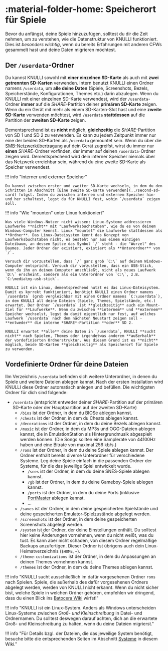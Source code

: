 # :material-folder-home: Speicherort für Spiele

Bevor du anfängst, deine Spiele hinzuzufügen, solltest du dir die Zeit nehmen, um zu verstehen, wie die Datenstruktur von KNULLI funktioniert. Dies ist *besonders wichtig*, wenn du bereits Erfahrungen mit anderen CFWs gesammelt hast und deine Daten migrieren möchtest.

## Der `/userdata`-Ordner

Du kannst KNULLI sowohl mit **einer einzelnen SD-Karte** als auch mit **zwei getrennten SD-Karten** verwenden. Intern benutzt KNULLI einen Ordner namens `/userdata`, um **alle deine Daten** (Spiele, Screenshots, Bezels, Speicherstände, Konfigurationen, Themes etc.) darin abzulegen. Wenn du KNULLI mit einer einzelnen SD-Karte verwendest, wird der `/userdata`-Ordner **immer** auf die *SHARE*-Partition deiner **primären SD-Karte** zeigen. Wenn du ein Gerät mit mehr als einem SD-Karten-Slot hast und eine **zweite SD-Karte** verwenden möchtest, wird `/userdata` **stattdessen** auf die Partition der **zweiten SD-Karte** zeigen.

Dementsprechend ist es **nicht** möglich, **gleichzeitig** die *SHARE*-Partition von SD 1 und SD 2 zu verwenden. Es kann zu jedem Zeitpunkt immer nur eine der beiden SD-Karten als `/userdata` gemountet sein. Wenn du über die [SMB-Netzwerkübertragung](../network-transfer) auf dein Gerät zugreifst, wirst du immer nur **einen** *SHARE*-Ordner vorfinden, der immer auf deinen `/userdata`-Ordner zeigen wird. Dementsprechend wird dein interner Speicher niemals über das Netzwerk erreichbar sein, während du eine zweite SD-Karte als Speicher verwendest.

!!! info "Interner und externer Speicher"

    Du kannst zwischen erster und zweiter SD-Karte wechseln, in dem du den Schritten im Abschnitt [Eine zweite SD-Karte verwenden](../second-sd-card) folgst. Indem du zwischen internem und externem Speicher hin- und her schaltest, legst du für KNULLI fest, wohin `/userdata` zeigen soll.

!!! info "Wie "mounten" unter Linux funktioniert"

    Was viele Windows-Nutzer nicht wissen: Linux-Systeme addressieren Laufwerke **nicht** mit "Laufwerksbuchstaben", wie du es von deinem Windows-Computer kennst. Linux "mountet" die Laufwerke stattdessen als **Ordner**. Das Linux-Dateisystem kennt das Konzept von Laufwerksbuchstaben nicht, es besteht nur aus einem einzigen Dateibaum, an dessen Spitze das Symbol `/` steht - die "Wurzel" des Baumes. Jeder Ordner der existiert, existiert als **Unterordner** von `/`.

    Versuch dir vorzustellen, dass `/` ganz grob `C:\` auf deinem Windows-Computer entspricht. Versuch dir vorzustellen, dass ein USB-Stick, wenn du ihn an deinem Computer anschließt, nicht als neues Laufwerk `D:\` erscheint, sondern als ein Unterordner von `C:\`, z.B. `C:\media\my-usb-stick`.

    KNULLI ist ein Linux, dementsprechend nutzt es das Linux-Dateisystem. Damit es korrekt funktioniert, benötigt KNULLI einen Ordner namens `/userdata` (grob vergleichbar mit einem Ordner namens `C:\userdata`), in dem KNULLI all deine Dateien (Spiele, Themes, Spielstände, etc.) erwartet. Der Ordner `/userdata` ist **gleichzeitig** auch ein Mount-Ziel für **Laufwerke**. Wenn du zwischen **internem** und **externem** Speicher wechselst, legst du damit eigentlich nur fest, auf welches Laufwerk `/userdata` nach dem nächsten Neustart zeigen soll - **entweder** die interne *SHARE*-Partition **oder** SD 2.
    
    KNULLI erwartet **alle** deine Daten in `/userdata`, KNULLI **sucht nicht** nach Spielen, Themes oder irgendetwas anderem **außerhalb** der vordefinierten Ordnerstruktur. Aus diesem Grund ist es **nicht** möglich, beide SD-Karten **gleichzeitig** als Speicherort für Spiele zu verwenden.

## Vordefinierte Ordner für deine Dateien

IIm Verzeichnis `/userdata` befinden sich weitere Unterordner, in denen du Spiele und weitere Dateien ablegen kannst. Nach der ersten Installation wird KNULLI diese Ordner automatisch anlegen und befüllen. Die wichtigsten Ordner für dich sind folgende:

* `/userdata` (entspricht entweder deiner *SHARE*-Partition auf der primären SD-Karte oder der Hauptpartition auf der zweiten SD-Karte)
    * `/bios` ist der Ordner, in dem du BIOSe ablegen kannst.
    * `/cheats` ist der Ordner, in dem du Cheats ablegen kannst.
    * `/decorations` ist der Ordner, in dem du deine Bezels ablegen kannst.
    * `/music` ist der Ordner, in dem du MP3s und OGG-Dateien ablegen kannst, die in EmulationStation als Hintergrundmusik abgespielt werden können. (Die Songs sollten eine Samplerate von 44100Hz haben und eine Bitrate von maximal 256 kb/s.)
    * `/roms` ist der Ordner, in dem du deine Spiele ablegen kannst. Der Ordner enthält bereits diverse Unterordner für verschiedene Systeme. Leg deine Spiele einfach in die passenden Ordner der Systeme, für die das jeweilige Spiel entwickelt wurde.
        * `/snes` ist der Ordner, in dem du deine SNES-Spiele ablegen kannst.
        * `/gb` ist der Ordner, in dem du deine Gameboy-Spiele ablegen kannst.
        * `/ports` ist der Ordner, in dem du deine Ports (inklusive [PortMaster](../../../systems/portmaster) ablegen kannst.
        * ...
    * `/saves` ist der Ordner, in dem deine gespeicherten Spielstände und deine gespeicherten Emulator-Spielzustände abgelegt werden.
    * `/screenshots` ist der Ordner, in dem deine gespeicherten Screenshots abgelegt werden.
    * `/system` ist der Ordner, der deine Einstellungen enthält. Du solltest hier keine Änderungen vornehmen, wenn du nicht weißt, was du tust. Es kann aber nicht schaden, von diesem Ordner regelmäßige Backups anzufertigen. Dieser Ordner ist übrigens auch dein Linux-Heimatverzeichnis (`$HOME`, `~`).
    * `/theme-customizations` ist der Ordner, in dem du Anpassungen an deinen Themes vornehmen kannst.
    * `/themes` ist der Ordner, in dem du deine Themes ablegen kannst.

!!! info "KNULLI sucht ausschließlich im dafür vorgesehenen Ordner `roms` nach Spielen. Spiele, die außerhalb des dafür vorgesehenen Ordners abgelegt werden, werden von KNULLI nicht erkannt. Wenn du nicht sicher bist, welche Spiele in welchen Ordner gehören, empfehlen wir dringend, dass du einen Blick ins [Batocera Wiki](https://wiki.batocera.org/systems) wirfst!"

!!! info "KNULLI ist ein Linux-System. Anders als Windows unterscheiden Linux-Systeme zwischen *Groß- und Kleinschreibung* in Datei- und Ordnernamen. Du solltest deswegen darauf achten, dich an die erwartete Groß- und Kleinschreibung zu halten, wenn du deine Dateien migrierst."

!!! info "Für Details bzgl. der Dateien, die das jeweilige System benötigt, besuche bitte die entsprechenden Seiten im Abschnitt [Systeme](/../systems) in diesem Wiki."

